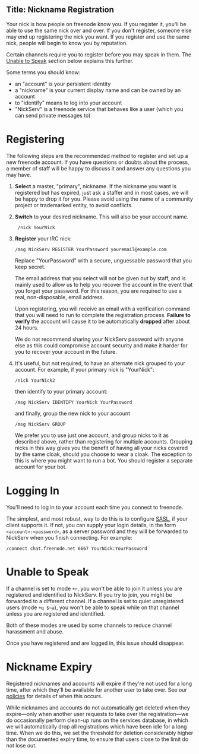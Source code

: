 Title: Nickname Registration
---
Your nick is how people on freenode know you. If you register it, you'll be able to use the same nick over and over. If you don't register, someone else may end
up registering the nick you want. If you register and use the same nick, people will begin to know you by reputation.

Certain channels require you to register before you may speak in them. The [Unable to Speak](#unable-to-speak) section below explains this further.

Some terms you should know:

- an "account" is your persistent identity
- a "nickname" is your current display name and can be owned by an account
- to "identify" means to log into your account
- "NickServ" is a freenode service that behaves like a user (which you can send private messages to)

Registering
==============

The following steps are the recommended method to register and set up a new freenode account. If you have questions or doubts about the process, a member of
staff will be happy to discuss it and answer any questions you may have.

1.  **Select** a master, "primary", nickname. If the nickname you want is registered but has expired, just ask a staffer and in most cases, we will be happy to drop
    it for you. Please avoid using the name of a community project or trademarked entity, to avoid conflicts.


2. **Switch** to your desired nickname. This will also be your account name.

    <div class="next-accent">

        /nick YourNick

    </div>

3.  **Register** your IRC nick:

    <div class="next-accent">

        /msg NickServ REGISTER YourPassword youremail@example.com

    </div>

    Replace "YourPassword" with a secure, unguessable password that you keep secret.

    The email address that you select will not be given out by staff, and is mainly used to allow us to help you recover the account in the event that you forget
    your password. For this reason, you are required to use a real, non-disposable, email address.

    Upon registering, you will receive an email with a verification command that you will need to run to complete the registration process. **Failure to verify** the
    account will cause it to be automatically **dropped** after about 24 hours.

    We do not recommend sharing your NickServ password with anyone else as this could compromise account security and make it harder for you to recover your account in the future.

4.  It's useful, but not required, to have an alternate nick grouped to your account. For example, if your primary nick is "YourNick":

        /nick YourNick2

    then identify to your primary account:

        /msg NickServ IDENTIFY YourNick YourPassword

    and finally, group the new nick to your account

        /msg NickServ GROUP

    We prefer you to use just one account, and group nicks to it as described above, rather than registering for multiple accounts. Grouping nicks in this way
    gives you the benefit of having all your nicks covered by the same cloak, should you choose to wear a cloak. The exception to this is where you might want to
    run a bot. You should register a separate account for your bot.

Logging In
==========

You'll need to log in to your account each time you connect to freenode.

The simplest, and most robust, way to do this is to configure [SASL](kb/using/sasl), if your client supports it. If not, you can supply your login details, in
the form `<account>:<password>`, as a server password and they will be forwarded to NickServ when you finish connecting. For example:

    /connect chat.freenode.net 6667 YourNick:YourPassword

Unable to Speak
==========

If a channel is set to mode `+r`, you won't be able to join it unless you are registered and identified to NickServ. If you try to join, you might be forwarded to
a different channel. If a channel is set to quiet unregistered users (mode `+q $~a`), you won't be able to speak while on that channel unless you are registered
and identified.

Both of these modes are used by some channels to reduce channel harassment and abuse.

Once you have registered and are logged in, this issue should disappear.

Nickname Expiry
===============

Registered nicknames and accounts will expire if they're not used for a long time, after which they'll be available for another user to take over. See our
[policies](pages/policies) for details of when this occurs.

While nicknames and accounts do not automatically get deleted when they expire—only when another user requests to take over the registration—we do
occasionally perform clean-up runs on the services database, in which we will automatically drop all registrations which have been idle for a long time. When we
do this, we set the threshold for deletion considerably higher than the documented expiry time, to ensure that users close to the limit do not lose out.

